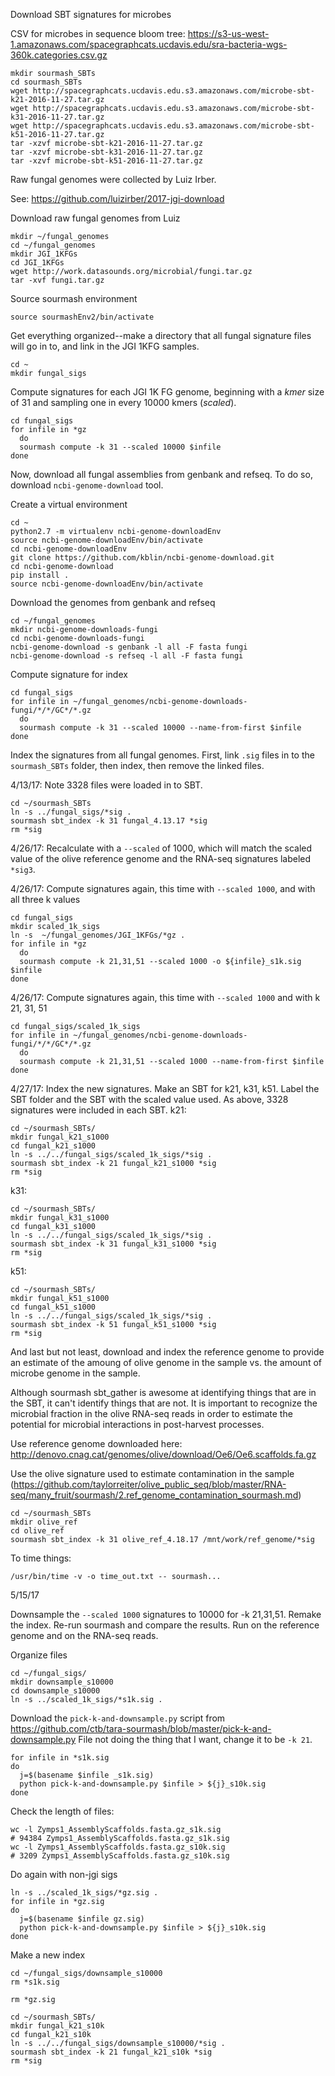 
Download SBT signatures for microbes

CSV for microbes in sequence bloom tree: https://s3-us-west-1.amazonaws.com/spacegraphcats.ucdavis.edu/sra-bacteria-wgs-360k.categories.csv.gz
```
mkdir sourmash_SBTs
cd sourmash_SBTs
wget http://spacegraphcats.ucdavis.edu.s3.amazonaws.com/microbe-sbt-k21-2016-11-27.tar.gz
wget http://spacegraphcats.ucdavis.edu.s3.amazonaws.com/microbe-sbt-k31-2016-11-27.tar.gz
wget http://spacegraphcats.ucdavis.edu.s3.amazonaws.com/microbe-sbt-k51-2016-11-27.tar.gz
tar -xzvf microbe-sbt-k21-2016-11-27.tar.gz
tar -xzvf microbe-sbt-k31-2016-11-27.tar.gz
tar -xzvf microbe-sbt-k51-2016-11-27.tar.gz
```

Raw fungal genomes were collected by Luiz Irber. 

See: https://github.com/luizirber/2017-jgi-download

Download raw fungal genomes from Luiz
```
mkdir ~/fungal_genomes
cd ~/fungal_genomes
mkdir JGI_1KFGs
cd JGI_1KFGs
wget http://work.datasounds.org/microbial/fungi.tar.gz
tar -xvf fungi.tar.gz
```

Source sourmash environment
```
source sourmashEnv2/bin/activate
```
Get everything organized--make a directory that all fungal signature files will go in to, and link in the JGI 1KFG samples. 
```
cd ~
mkdir fungal_sigs
```
Compute signatures for each JGI 1K FG genome, beginning with a *kmer* size of 31 and sampling one in every 10000 kmers (*scaled*).
```
cd fungal_sigs
for infile in *gz
  do
  sourmash compute -k 31 --scaled 10000 $infile
done
```

Now, download all fungal assemblies from genbank and refseq. To do so, download `ncbi-genome-download` tool. 

Create a virtual environment
```
cd ~
python2.7 -m virtualenv ncbi-genome-downloadEnv
source ncbi-genome-downloadEnv/bin/activate
cd ncbi-genome-downloadEnv
git clone https://github.com/kblin/ncbi-genome-download.git
cd ncbi-genome-download
pip install .
source ncbi-genome-downloadEnv/bin/activate
```
Download the genomes from genbank and refseq
```
cd ~/fungal_genomes
mkdir ncbi-genome-downloads-fungi
cd ncbi-genome-downloads-fungi
ncbi-genome-download -s genbank -l all -F fasta fungi
ncbi-genome-download -s refseq -l all -F fasta fungi
```
Compute signature for index
```
cd fungal_sigs
for infile in ~/fungal_genomes/ncbi-genome-downloads-fungi/*/*/GC*/*.gz
  do
  sourmash compute -k 31 --scaled 10000 --name-from-first $infile
done
```

Index the signatures from all fungal genomes. First, link `.sig` files in to the `sourmash_SBTs` folder, then index, then remove the linked files. 

4/13/17: Note 3328 files were loaded in to SBT. 
```
cd ~/sourmash_SBTs
ln -s ../fungal_sigs/*sig .
sourmash sbt_index -k 31 fungal_4.13.17 *sig
rm *sig
```

4/26/17: Recalculate with a `--scaled` of 1000, which will match the scaled value of the olive reference genome and the RNA-seq signatures labeled `*sig3`.

4/26/17: Compute signatures again, this time with `--scaled 1000`, and with all three k values
```
cd fungal_sigs
mkdir scaled_1k_sigs
ln -s  ~/fungal_genomes/JGI_1KFGs/*gz .
for infile in *gz
  do
  sourmash compute -k 21,31,51 --scaled 1000 -o ${infile}_s1k.sig $infile 
done
```

4/26/17: Compute signatures again, this time with `--scaled 1000` and with k 21, 31, 51
```
cd fungal_sigs/scaled_1k_sigs
for infile in ~/fungal_genomes/ncbi-genome-downloads-fungi/*/*/GC*/*.gz
  do
  sourmash compute -k 21,31,51 --scaled 1000 --name-from-first $infile
done
```
4/27/17: Index the new signatures. Make an SBT for k21, k31, k51. Label the SBT folder and the SBT with the scaled value used. As above, 3328 signatures were included in each SBT. 
k21:
```
cd ~/sourmash_SBTs/
mkdir fungal_k21_s1000 
cd fungal_k21_s1000 
ln -s ../../fungal_sigs/scaled_1k_sigs/*sig .
sourmash sbt_index -k 21 fungal_k21_s1000 *sig
rm *sig
```
k31:
```
cd ~/sourmash_SBTs/
mkdir fungal_k31_s1000 
cd fungal_k31_s1000 
ln -s ../../fungal_sigs/scaled_1k_sigs/*sig .
sourmash sbt_index -k 31 fungal_k31_s1000 *sig
rm *sig
```
k51:
```
cd ~/sourmash_SBTs/
mkdir fungal_k51_s1000 
cd fungal_k51_s1000 
ln -s ../../fungal_sigs/scaled_1k_sigs/*sig .
sourmash sbt_index -k 51 fungal_k51_s1000 *sig
rm *sig
```


And last but not least, download and index the reference genome to provide an estimate of the amoung of olive genome in the sample vs. the amount of microbe genome in the sample.

Although sourmash sbt_gather is awesome at identifying things that are in the SBT, it can't identify things that are not. It is important to recognize the microbial fraction in the olive RNA-seq reads in order to estimate the potential for microbial interactions in post-harvest processes.

Use reference genome downloaded here: http://denovo.cnag.cat/genomes/olive/download/Oe6/Oe6.scaffolds.fa.gz

Use the olive signature used to estimate contamination in the sample (https://github.com/taylorreiter/olive_public_seq/blob/master/RNA-seq/many_fruit/sourmash/2.ref_genome_contamination_sourmash.md)


```
cd ~/sourmash_SBTs
mkdir olive_ref
cd olive_ref
sourmash sbt_index -k 31 olive_ref_4.18.17 /mnt/work/ref_genome/*sig
```

To time things:
```
/usr/bin/time -v -o time_out.txt -- sourmash...
```

5/15/17

Downsample the `--scaled 1000` signatures to 10000 for -k 21,31,51. Remake the index. Re-run sourmash and compare the results. Run on the reference genome and on the RNA-seq reads. 

Organize files
```
cd ~/fungal_sigs/
mkdir downsample_s10000
cd downsample_s10000
ln -s ../scaled_1k_sigs/*s1k.sig .
```

Download the `pick-k-and-downsample.py` script from https://github.com/ctb/tara-sourmash/blob/master/pick-k-and-downsample.py
File not doing the thing that I want, change it to be `-k 21`. 

```
for infile in *s1k.sig
do
  j=$(basename $infile _s1k.sig)
  python pick-k-and-downsample.py $infile > ${j}_s10k.sig
done
```

Check the length of files:
```
wc -l Zymps1_AssemblyScaffolds.fasta.gz_s1k.sig 
# 94384 Zymps1_AssemblyScaffolds.fasta.gz_s1k.sig
wc -l Zymps1_AssemblyScaffolds.fasta.gz_s10k.sig 
# 3209 Zymps1_AssemblyScaffolds.fasta.gz_s10k.sig
```

Do again with non-jgi sigs
```
ln -s ../scaled_1k_sigs/*gz.sig .
for infile in *gz.sig
do
  j=$(basename $infile gz.sig)
  python pick-k-and-downsample.py $infile > ${j}_s10k.sig
done
```

Make a new index
```
cd ~/fungal_sigs/downsample_s10000
rm *s1k.sig

rm *gz.sig

cd ~/sourmash_SBTs/
mkdir fungal_k21_s10k
cd fungal_k21_s10k
ln -s ../../fungal_sigs/downsample_s10000/*sig .
sourmash sbt_index -k 21 fungal_k21_s10k *sig
rm *sig
```


